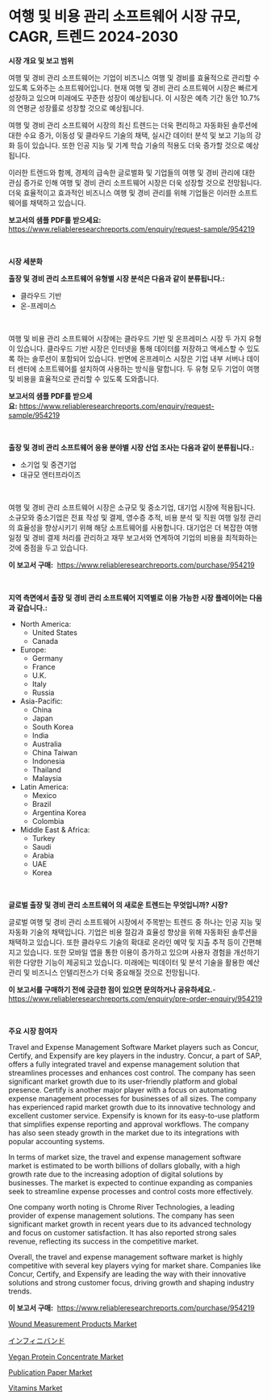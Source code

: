 <p><h1>여행 및 비용 관리 소프트웨어 시장 규모, CAGR, 트렌드 2024-2030</h1></p><p><strong>시장 개요 및 보고 범위</strong></p>
<p><p>여행 및 경비 관리 소프트웨어는 기업이 비즈니스 여행 및 경비를 효율적으로 관리할 수 있도록 도와주는 소프트웨어입니다. 현재 여행 및 경비 관리 소프트웨어 시장은 빠르게 성장하고 있으며 미래에도 꾸준한 성장이 예상됩니다. 이 시장은 예측 기간 동안 10.7%의 연평균 성장률로 성장할 것으로 예상됩니다.</p><p>여행 및 경비 관리 소프트웨어 시장의 최신 트렌드는 더욱 편리하고 자동화된 솔루션에 대한 수요 증가, 이동성 및 클라우드 기술의 채택, 실시간 데이터 분석 및 보고 기능의 강화 등이 있습니다. 또한 인공 지능 및 기계 학습 기술의 적용도 더욱 증가할 것으로 예상됩니다.</p><p>이러한 트렌드와 함께, 경제의 급속한 글로벌화 및 기업들의 여행 및 경비 관리에 대한 관심 증가로 인해 여행 및 경비 관리 소프트웨어 시장은 더욱 성장할 것으로 전망됩니다. 더욱 효율적이고 효과적인 비즈니스 여행 및 경비 관리를 위해 기업들은 이러한 소프트웨어를 채택하고 있습니다.</p></p>
<p><strong>보고서의 샘플 PDF를 받으세요:</strong> <a href="https://www.reliableresearchreports.com/enquiry/request-sample/954219">https://www.reliableresearchreports.com/enquiry/request-sample/954219</a></p>
<p>&nbsp;</p>
<p><strong>시장 세분화</strong></p>
<p><strong>출장 및 경비 관리 소프트웨어 유형별 시장 분석은 다음과 같이 분류됩니다.:</strong></p>
<p><ul><li>클라우드 기반</li><li>온-프레미스</li></ul></p>
<p>&nbsp;</p>
<p><p>여행 및 비용 관리 소프트웨어 시장에는 클라우드 기반 및 온프레미스 시장 두 가지 유형이 있습니다. 클라우드 기반 시장은 인터넷을 통해 데이터를 저장하고 액세스할 수 있도록 하는 솔루션이 포함되어 있습니다. 반면에 온프레미스 시장은 기업 내부 서버나 데이터 센터에 소프트웨어를 설치하여 사용하는 방식을 말합니다. 두 유형 모두 기업이 여행 및 비용을 효율적으로 관리할 수 있도록 도와줍니다.</p></p>
<p><strong>보고서의 샘플 PDF를 받으세요:</strong>&nbsp;<a href="https://www.reliableresearchreports.com/enquiry/request-sample/954219">https://www.reliableresearchreports.com/enquiry/request-sample/954219</a></p>
<p>&nbsp;</p>
<p><strong> 출장 및 경비 관리 소프트웨어 응용 분야별 시장 산업 조사는 다음과 같이 분류됩니다.:</strong></p>
<p><ul><li>소기업 및 중견기업</li><li>대규모 엔터프라이즈</li></ul></p>
<p>&nbsp;</p>
<p><p>여행 및 경비 관리 소프트웨어 시장은 소규모 및 중소기업, 대기업 시장에 적용됩니다. 소규모와 중소기업은 전표 작성 및 결제, 영수증 추적, 비용 분석 및 직원 여행 일정 관리의 효율성을 향상시키기 위해 해당 소프트웨어를 사용합니다. 대기업은 더 복잡한 여행 일정 및 경비 결제 처리를 관리하고 재무 보고서와 연계하여 기업의 비용을 최적화하는 것에 중점을 두고 있습니다.</p></p>
<p><strong>이 보고서 구매:</strong>&nbsp; <a href="https://www.reliableresearchreports.com/purchase/954219">https://www.reliableresearchreports.com/purchase/954219</a></p>
<p>&nbsp;</p>
<p><strong>지역 측면에서 출장 및 경비 관리 소프트웨어 지역별로 이용 가능한 시장 플레이어는 다음과 같습니다.:</strong></p>
<p><ul>
    <li>
        North America:
        <ul>
            <li>United States</li>
            <li>Canada</li>
        </ul>
    </li>
    <li>
        Europe:
        <ul>
            <li>Germany</li>
            <li>France</li>
            <li>U.K.</li>
            <li>Italy</li>
            <li>Russia</li>
        </ul>
    </li>
    <li>
        Asia-Pacific:
        <ul>
            <li>China</li>
            <li>Japan</li>
            <li>South Korea</li>
            <li>India</li>
            <li>Australia</li>
            <li>China Taiwan</li>
            <li>Indonesia</li>
            <li>Thailand</li>
            <li>Malaysia</li>
        </ul>
    </li>
    <li>
        Latin America:
        <ul>
            <li>Mexico</li>
            <li>Brazil</li>
            <li>Argentina Korea</li>
            <li>Colombia</li>
        </ul>
    </li>
    <li>
        Middle East & Africa:
        <ul>
            <li>Turkey</li>
            <li>Saudi</li>
            <li>Arabia</li>
            <li>UAE</li>
            <li>Korea</li>
        </ul>
    </li>
    </ul></p>
<p>&nbsp;</p>
<p><strong>글로벌 출장 및 경비 관리 소프트웨어 의 새로운 트렌드는 무엇입니까? 시장?</strong></p>
<p><p>글로벌 여행 및 경비 관리 소프트웨어 시장에서 주목받는 트렌드 중 하나는 인공 지능 및 자동화 기술의 채택입니다. 기업은 비용 절감과 효율성 향상을 위해 자동화된 솔루션을 채택하고 있습니다. 또한 클라우드 기술의 확대로 온라인 예약 및 지출 추적 등이 간편해지고 있습니다. 또한 모바일 앱을 통한 이용이 증가하고 있으며 사용자 경험을 개선하기 위한 다양한 기능이 제공되고 있습니다. 미래에는 빅데이터 및 분석 기술을 활용한 예산 관리 및 비즈니스 인텔리전스가 더욱 중요해질 것으로 전망됩니다.</p></p>
<p><strong>이 보고서를 구매하기 전에 궁금한 점이 있으면 문의하거나 공유하세요.</strong>- <a href="https://www.reliableresearchreports.com/enquiry/pre-order-enquiry/954219">https://www.reliableresearchreports.com/enquiry/pre-order-enquiry/954219</a></p>
<p>&nbsp;</p>
<p><strong>주요 시장 참여자</strong></p>
<p><p>Travel and Expense Management Software Market players such as Concur, Certify, and Expensify are key players in the industry. Concur, a part of SAP, offers a fully integrated travel and expense management solution that streamlines processes and enhances cost control. The company has seen significant market growth due to its user-friendly platform and global presence. Certify is another major player with a focus on automating expense management processes for businesses of all sizes. The company has experienced rapid market growth due to its innovative technology and excellent customer service. Expensify is known for its easy-to-use platform that simplifies expense reporting and approval workflows. The company has also seen steady growth in the market due to its integrations with popular accounting systems.</p><p>In terms of market size, the travel and expense management software market is estimated to be worth billions of dollars globally, with a high growth rate due to the increasing adoption of digital solutions by businesses. The market is expected to continue expanding as companies seek to streamline expense processes and control costs more effectively.</p><p>One company worth noting is Chrome River Technologies, a leading provider of expense management solutions. The company has seen significant market growth in recent years due to its advanced technology and focus on customer satisfaction. It has also reported strong sales revenue, reflecting its success in the competitive market.</p><p>Overall, the travel and expense management software market is highly competitive with several key players vying for market share. Companies like Concur, Certify, and Expensify are leading the way with their innovative solutions and strong customer focus, driving growth and shaping industry trends.</p></p>
<p><strong>이 보고서 구매:</strong>&nbsp;&nbsp;<a href="https://www.reliableresearchreports.com/purchase/954219">https://www.reliableresearchreports.com/purchase/954219</a></p>
<p><p><a href="https://frill-swim-3cd.notion.site/Wound-Measurement-Products-Market-Size-Global-Industry-Overview-Market-Segmentation-and-Forecast--91d703b4e7fb4def92ce51a578c9a95b">Wound Measurement Products Market</a></p><p><a href="https://github.com/vhemk0794148/Market-Research-Report-List-1/blob/main/4294570185196.md">インフィニバンド</a></p><p><a href="https://gentle-editor-9db.notion.site/Vegan-Protein-Concentrate-Market-Research-Report-Forecasted-for-Period-from-2024-2031-by-Market-T-dc2d1b82b6c4404db02b7707744a2747">Vegan Protein Concentrate Market</a></p><p><a href="https://view.publitas.com/reportprime-1/publication-paper-market-size-share-trends-analysis-report-by-material-by-type-by-end-user-by-region-and-segment-forecasts-2024-2031/">Publication Paper Market</a></p><p><a href="https://issuu.com/reportprime-2/docs/vitamins-market-size-2030.pptx">Vitamins Market</a></p></p>
